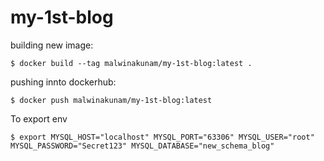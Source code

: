 # my-1st-blog

building new image:

```
$ docker build --tag malwinakunam/my-1st-blog:latest .
```

pushing innto dockerhub:

```
$ docker push malwinakunam/my-1st-blog:latest
```
To export env
```
$ export MYSQL_HOST="localhost" MYSQL_PORT="63306" MYSQL_USER="root" MYSQL_PASSWORD="Secret123" MYSQL_DATABASE="new_schema_blog"
```
